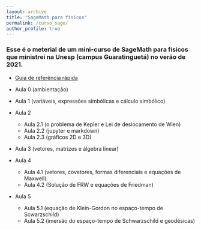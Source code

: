 ```yaml
---
layout: archive
title: "SageMath para físicos"
permalink: /curso_sage/
author_profile: true
---
```


### Esse é o meterial de um mini-curso de SageMath para físicos que ministrei na Unesp (campus Guaratinguetá) no verão de 2021.


* [Guia de referência rápida](files/quickref-calc.pdf)

* Aula 0 (ambientação)
* Aula 1 (variáveis, expressões simbólicas e cálculo simbólico)
* Aula 2 
    * Aula 2.1 (o problema de Kepler e Lei de deslocamento de Wien)
    * Aula 2.2 (jupyter e markdown)
    * Aula 2.3 (gráficos 2D e 3D)
* Aula 3 (vetores, matrizes e álgebra linear)
* Aula 4
    * Aula 4.1 (vetores, covetores, formas diferenciais e equações de Maxwell)
    * Aula 4.2 (Solução de FRW e equações de Friedman)
* Aula 5
    * Aula 5.1 (equação de Klein-Gordon no espaço-tempo de Scwarzschild)
    * Aula 5.2 (imersão do espaço-tempo de Schwarzschild e geodésicas)
